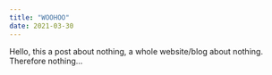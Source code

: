 ```yaml
---
title: "WOOHOO"
date: 2021-03-30
---
```

Hello, this a post about nothing, a whole website/blog about nothing.
Therefore nothing...
